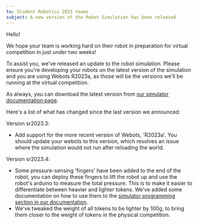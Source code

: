```yaml
---
to: Student Robotics 2023 teams
subject: A new version of the Robot Simulation has been released
---
```


Hello!

We hope your team is working hard on their robot in preparation for virtual competition in just under two weeks!

To assist you, we've released an update to the robot simulation. Please ensure you're developing your robots on the latest version of the simulation and you are using Webots R2023a, as those will be the versions we'll be running at the virtual competition.

As always, you can download the latest version from [our simulator documentation page](https://studentrobotics.org/docs/simulator/).

Here's a list of what has changed since the last version we announced:

Version sr2023.3:
- Add support for the more recent version of Webots, 'R2023a'. You should update your webots to this version, which resolves an issue where the simulation would not run after reloading the world.

Version sr2023.4:
- Some pressure-sensing 'fingers' have been added to the end of the robot, you can deploy these fingers to lift the robot up and use the robot's arduino to measure the total pressure. This is to make it easier to differentiate between heavier and lighter tokens. We've added some documentation on how to use them to the [simulator programming section in our documentation](https://studentrobotics.org/docs/simulator/programming/#pressure-sensing).
- We've tweaked the weight of all tokens to be lighter by 100g, to bring them closer to the weight of tokens in the physical competition.
